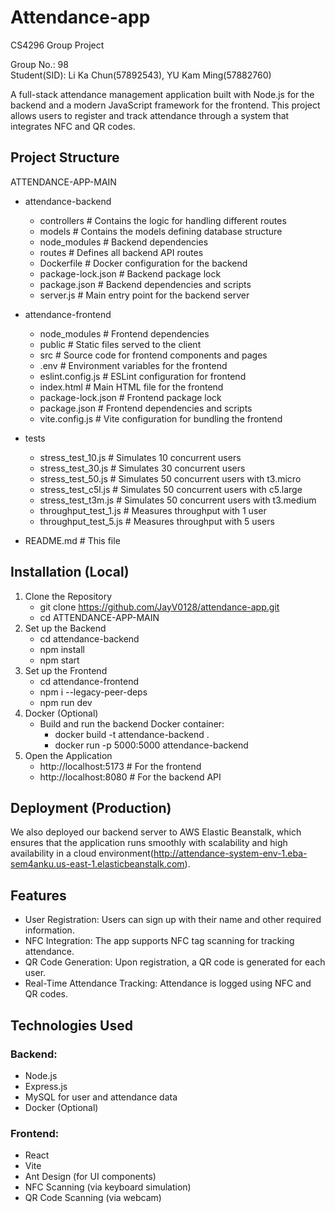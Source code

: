 # Attendance-app
CS4296 Group Project

Group No.: 98 <br>
Student(SID): Li Ka Chun(57892543), YU Kam Ming(57882760)

A full-stack attendance management application built with Node.js for the backend and a modern JavaScript framework for the frontend. This project allows users to register and track attendance through a system that integrates NFC and QR codes.

## Project Structure
ATTENDANCE-APP-MAIN
- attendance-backend
   - controllers           # Contains the logic for handling different routes
   - models                # Contains the models defining database structure
   - node_modules          # Backend dependencies
   - routes                # Defines all backend API routes
   - Dockerfile            # Docker configuration for the backend
   - package-lock.json     # Backend package lock
   - package.json          # Backend dependencies and scripts
   - server.js             # Main entry point for the backend server

- attendance-frontend   
   - node_modules          # Frontend dependencies
   - public                # Static files served to the client
   - src                   # Source code for frontend components and pages
   - .env                  # Environment variables for the frontend
   - eslint.config.js      # ESLint configuration for frontend
   - index.html            # Main HTML file for the frontend
   - package-lock.json     # Frontend package lock
   - package.json          # Frontend dependencies and scripts
   - vite.config.js        # Vite configuration for bundling the frontend

- tests  
   - stress_test_10.js     # Simulates 10 concurrent users
   - stress_test_30.js     # Simulates 30 concurrent users
   - stress_test_50.js     # Simulates 50 concurrent users with t3.micro
   - stress_test_c5l.js    # Simulates 50 concurrent users with c5.large
   - stress_test_t3m.js    # Simulates 50 concurrent users with t3.medium
   - throughput_test_1.js  # Measures throughput with 1 user
   - throughput_test_5.js  # Measures throughput with 5 users
- README.md                # This file

## Installation (Local)
1. Clone the Repository
   - git clone https://github.com/JayV0128/attendance-app.git
   - cd ATTENDANCE-APP-MAIN
2. Set up the Backend
   - cd attendance-backend
   - npm install
   - npm start
3. Set up the Frontend
   - cd attendance-frontend
   - npm i --legacy-peer-deps
   - npm run dev
5. Docker (Optional)
   - Build and run the backend Docker container:
      - docker build -t attendance-backend .
      - docker run -p 5000:5000 attendance-backend
6. Open the Application
   - http://localhost:5173  # For the frontend
   - http://localhost:8080  # For the backend API

## Deployment (Production)
We also deployed our backend server to AWS Elastic Beanstalk, which ensures that the application runs smoothly with scalability and high availability in a cloud environment(http://attendance-system-env-1.eba-sem4anku.us-east-1.elasticbeanstalk.com).

## Features
- User Registration: Users can sign up with their name and other required information.
- NFC Integration: The app supports NFC tag scanning for tracking attendance.
- QR Code Generation: Upon registration, a QR code is generated for each user.
- Real-Time Attendance Tracking: Attendance is logged using NFC and QR codes.

## Technologies Used
### Backend:
- Node.js
- Express.js
- MySQL for user and attendance data
- Docker (Optional)
### Frontend:
- React
- Vite
- Ant Design (for UI components)
- NFC Scanning (via keyboard simulation)
- QR Code Scanning (via webcam)
